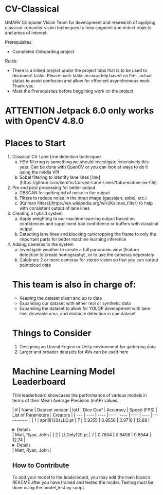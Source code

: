 # CV-Classical
UMARV Computer Vision Team for development and reseearch of applying classical computer vision techniques to help segment and detect objects and areas of interest.

Prerequisites:
- Completed Onboarding project

Rules:
- There is a linked project under the project tabs that is to be used to document tasks. Please mark tasks accuractely based on their actual status to avoid confusion and allow for effecient asynchronous work. Thank you
- Meet the Prerequisites before beggining work on the project

# **ATTENTION Jetpack 6.0 only works with OpenCV 4.8.0**

# Places to Start
1. Classical CV Lane Line detection techniques
   <ol type="a">
     <li>HSV filtering is something we should investigate extensively this year. Can be done with OpenCV or you can look at ways to do it using the nvidia VPI</li>
     <li>Sobel filtering to identify lane lines [link](https://github.com/kemfic/Curved-Lane-Lines?tab=readme-ov-file)</li>
   </ol>
2. Pre and post processing for better output
   <ol type="a">
     <li>DBSCAN for getting rid of noise in the output</li>
     <li>Filters to reduce noise in the input image (gaussian, sobel, etc.)</li>
     <li>[Kalman filters](https://en.wikipedia.org/wiki/Kalman_filter) to help with consistent output of lane lines</li>
   </ol>
3. Creating a hybrid system
   <ol type="a">
     <li>Apply weighting to our machine learning output based on confidences and suppliment bad confidence or buffers with classical output</li>
     <li>Detecting lane lines and blocking out/cropping the frame to only the important parts for better machine learning inference </li>
   </ol>
4. Adding cameras to the system
   <ol type="a">
      <li>Investigate weather to create a full panoramic view (feature detection to create homography), or to use the cameras seperately</li>
      <li>Calobrate 2 or more cameras for stereo vision so that you can output pointcloud data</li>

# This team is also in charge of:
- Keeping the dataset clean and up to date
- Expanding our dataset with either real or synthetic data
- Expanding the dataset to allow for YOLOP development with lane line, driveable area, and obstacle detection in one dataset

# Things to Consider
1. Designing an Unreal Engine or Unity environment for gathering data
2. Larger and broader datasets for AVs can be used here

# Machine Learning Model Leaderboard

This leaderboard showcases the performance of various models in terms of their Mean Average Precision (mAP) values.

| #   | Name | Dataset version | IoU | Dice Coef | Accuracy | Speed (FPS) | List of Parameters | Creators              |
| --- | ---- | ---- |---- | ---- |---- | ---- |-----------          |
| 1   | april9120sLLO.pt | 7 | 0.9355 | 0.9558 | 0.9716 | 12.89 | <details> imgsz = 640 </details> | Matt, Ryan, John      |
| 2   | LLOnly120.pt | 7 | 0.7804 | 0.8408 | 0.8644 | 12.74 | <details> imgsz = 640 </details> | Matt, Ryan, John      |

## How to Contribute

To add your model to the leaderboard, you may edit the main branch README after you have trained and tested the model. Testing must be done using the model_test.py script.
